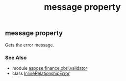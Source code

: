 ﻿---
title: message property
second_title: Aspose.Finance for Python via .NET API References
description: 
type: docs
weight: 40
url: /python-net/aspose.finance.xbrl.validator/inlinerelationshiperror/message/
is_root: false
---

## message property


Gets the error message.

### See Also
* module [aspose.finance.xbrl.validator](../../)
* class [InlineRelationshipError](/finance/python-net/aspose.finance.xbrl.validator/inlinerelationshiperror)
